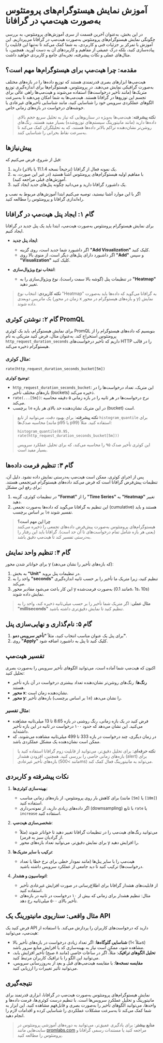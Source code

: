 # آموزش نمایش هیستوگرام‌های پرومتئوس به‌صورت هیت‌مپ در گرافانا

در این بخش، به‌عنوان آخرین قسمت از سری آموزش‌های پرومتئوس، به بررسی چگونگی نمایش هیستوگرام‌های پرومتئوس به‌صورت هیت‌مپ در گرافانا می‌پردازیم. این آموزش با تمرکز بر جزئیات فنی و کاربردی، به شما کمک می‌کند تا نه‌تنها این قابلیت را پیاده‌سازی کنید، بلکه درک عمیقی از مفاهیم و کاربردهای آن به دست آورید. همچنین، با مثال‌های عملی و نکات پیشرفته، تجربه‌ای جامع و کاربردی خواهید داشت.

## مقدمه: چرا هیت‌مپ برای هیستوگرام‌ها مهم است؟

هیت‌مپ‌ها ابزارهای بصری قدرتمندی هستند که توزیع داده‌ها را در بازه‌های مختلف به‌صورت گرافیکی نمایش می‌دهند. در پرومتئوس، هیستوگرام‌ها برای اندازه‌گیری توزیع متریک‌ها (مانند تأخیر درخواست‌ها) استفاده می‌شوند و هیت‌مپ‌ها راهی عالی برای تجسم این توزیع‌ها در گرافانا هستند. هیت‌مپ‌ها به شما امکان می‌دهند تا به‌سرعت الگوهای عملکردی سرویس خود را شناسایی کنید، مانند شناسایی تأخیرهای غیرعادی یا خوشه‌های درخواست در بازه‌های زمانی خاص.

> **نکته پیشرفته**: هیت‌مپ‌ها به‌ویژه در سناریوهایی که نیاز به تحلیل سریع حجم بالای داده‌ها دارید (مانند مانیتورینگ سیستم‌های توزیع‌شده) بسیار مفید هستند. رنگ‌های روشن‌تر نشان‌دهنده تراکم بالاتر داده‌ها هستند، که به تحلیلگران کمک می‌کند تا به‌سرعت نقاط بحرانی را شناسایی کنند.

## پیش‌نیازها

قبل از شروع، فرض می‌کنیم که:
1. یک نمونه فعال از گرافانا (ترجیحاً نسخه 11.1.4 یا بالاتر) دارید.
2. با مفاهیم اولیه هیستوگرام‌های پرومتئوس آشنا هستید (در غیر این صورت، به آموزش‌های قبلی مراجعه کنید).
3. یک داشبورد گرافانا دارید و می‌دانید چگونه پنل‌های جدید ایجاد کنید.

اگر با این موارد آشنا نیستید، توصیه می‌کنیم ابتدا آموزش‌های مربوط به نصب و راه‌اندازی گرافانا و پرومتئوس را مطالعه کنید.

## گام ۱: ایجاد پنل هیت‌مپ در گرافانا

برای نمایش هیستوگرام پرومتئوس به‌صورت هیت‌مپ، ابتدا باید یک پنل جدید در گرافانا ایجاد کنیم.

   - **ایجاد پنل جدید**:
      - اگر داشبورد شما جدید است، روی گزینه **"Add Visualization"** کلیک کنید.
      - اگر داشبورد دارای پنل‌های دیگر است، از منوی بالا روی **"Add"** و سپس **"Visualization"** کلیک کنید.
   
   - **انتخاب نوع ویژوال‌سازی**:
      - در تنظیمات پنل (گوشه بالا سمت راست)، نوع ویژوال‌سازی را به **"Heatmap"** تغییر دهید.

> **نکته کاربردی**: انتخاب نوع "Heatmap" به گرافانا می‌گوید که داده‌ها باید به‌صورت یک ماتریس دوبعدی (زمان در محور x و بازه‌های هیستوگرام در محور y) نمایش داده شوند.

## گام ۲: نوشتن کوئری PromQL

برای نمایش هیستوگرام، باید یک کوئری PromQL بنویسیم که داده‌های هیستوگرام را از پرومتئوس استخراج کند. به‌عنوان مثال، فرض کنید متریکی به نام `http_request_duration_seconds` داریم که تأخیر درخواست‌های HTTP را در قالب هیستوگرام ذخیره می‌کند.

### مثال کوئری:
```promql
rate(http_request_duration_seconds_bucket[5m])
```

**توضیح کوئری**:
- `http_request_duration_seconds_bucket`: این متریک، تعداد درخواست‌ها را در بازه‌های مختلف تأخیر (buckets) ذخیره می‌کند.
- `rate(...[5m])`: نرخ درخواست‌ها در هر ثانیه را در بازه زمانی ۵ دقیقه محاسبه می‌کند.
- برچسب `le` در این متریک نشان‌دهنده حد بالای هر بازه (bucket) است.

> **نکته پیشرفته**: برای بهبود دقت، می‌توانید از تابع `histogram_quantile` برای محاسبه صدک‌ها (مانند p95 یا p99) استفاده کنید. مثلاً:
> ```promql
> histogram_quantile(0.95, rate(http_request_duration_seconds_bucket[5m]))
> ```
> این کوئری تأخیر صدک ۹۵ را محاسبه می‌کند، که برای تحلیل عملکرد سرویس بسیار مفید است.

## گام ۳: تنظیم فرمت داده‌ها

پس از اجرای کوئری، ممکن است هیت‌مپ به‌درستی نمایش داده نشود. دلیل آن، تنظیمات پیش‌فرض گرافانا است که فرض می‌کند داده‌های هیستوگرام غیرتجمعی هستند. برای رفع این مشکل:

1. در تنظیمات کوئری، گزینه **"Format"** را از **"Time Series"** به **"Heatmap"** تغییر دهید.
2. این تنظیم به گرافانا می‌گوید که داده‌ها به‌صورت تجمعی (cumulative) هستند و باید بر اساس برچسب `le` تفسیر شوند.

> **چرا این مهم است؟**  
> هیستوگرام‌های پرومتئوس به‌صورت پیش‌فرض داده‌های تجمعی را ذخیره می‌کنند (یعنی هر بازه شامل تمام درخواست‌های تا آن حد است). گرافانا باید این رفتار را به‌درستی تفسیر کند تا هیت‌مپ دقیق باشد.

## گام ۴: تنظیم واحد نمایش

برای خواناتر شدن محور y (که بازه‌های تأخیر را نشان می‌دهد):
1. به بخش **"Unit"** در تنظیمات پنل بروید.
2. واحد را به **"seconds"** تنظیم کنید، زیرا متریک ما تأخیر را بر حسب ثانیه اندازه‌گیری می‌کند.
3. این کار باعث می‌شود مقادیر محور y به‌صورت فرمت‌شده (مانند 0.1s، 1s، 10s) نمایش داده شوند.

> **مثال عملی**: اگر متریک شما تأخیر را بر حسب میلی‌ثانیه ذخیره کند، واحد را به **"milliseconds"** تنظیم کنید تا نمایش دقیق‌تری داشته باشید.

## گام ۵: نام‌گذاری و نهایی‌سازی پنل

1. برای پنل یک عنوان مناسب انتخاب کنید، مثلاً **"تأخیر سرویس دمو"**.
2. روی **"Apply"** کلیک کنید تا پنل به داشبورد اضافه شود.

## تفسیر هیت‌مپ

اکنون که هیت‌مپ شما آماده است، می‌توانید الگوهای تأخیر سرویس را به‌صورت بصری تحلیل کنید:
- **رنگ‌ها**: رنگ‌های روشن‌تر نشان‌دهنده تعداد بیشتری درخواست در آن بازه تأخیر هستند.
- **محور x**: نشان‌دهنده زمان است.
- **محور y**: بازه‌های تأخیر (بر اساس برچسب `le`) را نشان می‌دهد.

### مثال تفسیر:
- فرض کنید در یک بازه زمانی، رنگ روشنی در بازه 8.65 تا 13 میلی‌ثانیه مشاهده می‌کنید. این نشان می‌دهد که حدود ۱۰۰ درخواست در ثانیه در این بازه تأخیر داشته‌اید.
- در زمان دیگری، چند درخواست در بازه 333 تا 499 میلی‌ثانیه مشاهده می‌شوند، که ممکن است نشان‌دهنده یک مشکل عملکردی باشد.

> **نکته حرفه‌ای**: برای تحلیل دقیق‌تر، می‌توانید از قابلیت زوم گرافانا استفاده کنید یا بازه‌های زمانی خاصی را بررسی کنید. همچنین، افزودن هشدار (alert) برای بازه‌های تأخیر غیرعادی (مانند >500ms) می‌تواند به مانیتورینگ فعال کمک کند.

## نکات پیشرفته و کاربردی

1. **بهینه‌سازی کوئری‌ها**:
   - برای کاهش بار روی پرومتئوس، از بازه‌های زمانی مناسب (مانند `[5m]` یا `[10m]`) استفاده کنید.
   - اگر داده‌های زیادی دارید، از نمونه‌برداری (downsampling) با تابع `rate` یا `increase` استفاده کنید.

2. **شخصی‌سازی هیت‌مپ**:
   - می‌توانید رنگ‌های هیت‌مپ را در تنظیمات گرافانا تغییر دهید تا خواناتر شوند (مثلاً از گرادیان سبز به قرمز).
   - برای نمایش دقیق‌تر، می‌توانید تعداد بازه‌های محور y را افزایش دهید.

3. **ترکیب با سایر متریک‌ها**:
   - هیت‌مپ را با سایر پنل‌ها (مانند نمودار خطی برای نرخ خطا یا تعداد درخواست‌ها) ترکیب کنید تا دید جامعی از عملکرد سرویس داشته باشید.

4. **اتوماسیون و هشدار**:
   - از قابلیت‌های هشدار گرافانا برای اطلاع‌رسانی در صورت افزایش غیرعادی تأخیر استفاده کنید.
   - مثال: تنظیم هشدار برای زمانی که بیش از ۱۰ درخواست در ثانیه در بازه‌های تأخیر بالای ۵۰۰ میلی‌ثانیه رخ دهد.

## مثال واقعی: سناریوی مانیتورینگ یک API

فرض کنید یک API دارید که درخواست‌های کاربران را پردازش می‌کند. با استفاده از هیت‌مپ، می‌توانید:
- **شناسایی گلوگاه‌ها**: اگر تعداد زیادی درخواست در بازه‌های تأخیر بالا (مثلاً >1s) مشاهده شود، ممکن است نیاز به بهینه‌سازی کد یا افزایش منابع سرور باشد.
- **تحلیل الگوهای ترافیک**: مثلاً، اگر در ساعات خاصی (مانند ۸ صبح) تأخیر افزایش یابد، می‌توانید این الگو را با ترافیک کاربران مرتبط کنید.
- **مقایسه نسخه‌ها**: با مقایسه هیت‌مپ‌های قبل و بعد از به‌روزرسانی سرویس، می‌توانید تأثیر تغییرات را ارزیابی کنید.

## نتیجه‌گیری

نمایش هیستوگرام‌های پرومتئوس به‌صورت هیت‌مپ در گرافانا، ابزاری قدرتمند برای مانیتورینگ و تحلیل عملکرد سرویس‌ها است. با تنظیم درست کوئری‌ها، فرمت داده‌ها و واحدها، می‌توانید الگوهای تأخیر را به‌صورت بصری و قابل‌فهم مشاهده کنید. این ابزار به شما کمک می‌کند تا به‌سرعت مشکلات عملکردی را شناسایی کرده و اقدامات لازم را انجام دهید.

> **منابع بیشتر**: برای یادگیری عمیق‌تر، می‌توانید به دوره‌های آموزشی پرومتئوس در سایت‌هایی مانند [promlabs.com](https://promlabs.com) مراجعه کنید یا مستندات رسمی گرافانا و پرومتئوس را مطالعه کنید.
